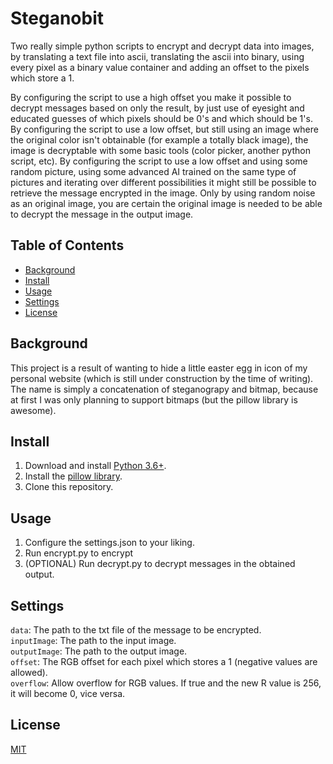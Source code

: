# Steganobit

Two really simple python scripts to encrypt and decrypt data into images, by
translating a text file into ascii, translating the ascii into binary, using
every pixel as a binary value container and adding an offset to the pixels
which store a 1.

By configuring the script to use a high offset you make it possible to decrypt
messages based on only the result, by just use of eyesight and educated guesses
of which pixels should be 0's and which should be 1's. By configuring the script
to use a low offset, but still using an image where the original color isn't
obtainable (for example a totally black image), the image is decryptable with
some basic tools (color picker, another python script, etc). By configuring the
script to use a low offset and using some random picture, using some advanced
AI trained on the same type of pictures and iterating over different
possibilities it might still be possible to retrieve the message encrypted in
the image. Only by using random noise as an original image, you are certain
the original image is needed to be able to decrypt the message in the output
image.

## Table of Contents

- [Background](#background)
- [Install](#install)
- [Usage](#usage)
- [Settings](#usage)
- [License](#license)

## Background

This project is a result of wanting to hide a little easter egg in icon of my
personal website (which is still under construction by the time of writing).
The name is simply a concatenation of steganograpy and bitmap, because at first
I was only planning to support bitmaps (but the pillow library is awesome).


## Install

1. Download and install [Python 3.6+](https://www.python.org/downloads/).
2. Install the [pillow library](https://github.com/python-pillow/Pillow/).
3. Clone this repository.

## Usage

1. Configure the settings.json to your liking.
2. Run encrypt.py to encrypt
3. (OPTIONAL) Run decrypt.py to decrypt messages in the obtained
output.

## Settings
`data`: The path to the txt file of the message to be encrypted.  
`inputImage`: The path to the input image.  
`outputImage`: The path to the output image.  
`offset`: The RGB offset for each pixel which stores a 1 (negative values are
	allowed).  
`overflow`: Allow overflow for RGB values. If true and the new R value is 256,
it will become 0, vice versa.  

## License

[MIT](LICENSE)
